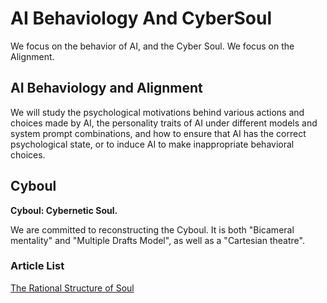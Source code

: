 #	AI Behaviology And CyberSoul

We focus on the behavior of AI, and the Cyber Soul.
We focus on the Alignment.

##	AI Behaviology and Alignment

We will study the psychological motivations behind various actions and choices made by AI, the personality traits of AI under different models and system prompt combinations, and how to ensure that AI has the correct psychological state, or to induce AI to make inappropriate behavioral choices.

##	Cyboul

**Cyboul: Cybernetic Soul.**

We are committed to reconstructing the Cyboul. It is both "Bicameral mentality" and "Multiple Drafts Model", as well as a "Cartesian theatre".

###	Article List

[The Rational Structure of Soul](TheRationalStructureOfSoul.md)